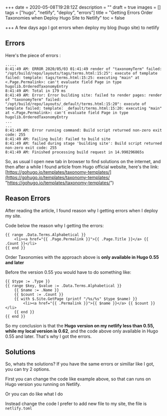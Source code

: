 +++
date = 2020-05-08T19:28:12Z
description = ""
draft = true
images = []
tags = ["hugo", "netlify", "deploy", "errors"]
title = "Getting Errors Order Taxonomies when Deploy Hugo Site to Netlify"
toc = false

+++
A few days ago I got errors when deploy my blog (hugo site) to netlify

## Errors

Here's the piece of errors :

    .....
    8:41:49 AM: ERROR 2020/05/03 01:41:49 render of "taxonomyTerm" failed: "/opt/build/repo/layouts/tags/terms.html:15:25": execute of template failed: template: tags/terms.html:15:25: executing "main" at <.Page.Permalink>: can't evaluate field Page in type hugolib.OrderedTaxonomyEntry
    8:41:49 AM: Total in 179 ms
    8:41:49 AM: Error: Error building site: failed to render pages: render of "taxonomyTerm" failed: "/opt/build/repo/layouts/_default/terms.html:15:20": execute of template failed: template: _default/terms.html:15:20: executing "main" at <.Page.Permalink>: can't evaluate field Page in type hugolib.OrderedTaxonomyEntry
    ...
    ...
    8:41:49 AM: Error running command: Build script returned non-zero exit code: 255
    8:41:49 AM: Failing build: Failed to build site
    8:41:49 AM: failed during stage 'building site': Build script returned non-zero exit code: 255
    8:41:49 AM: Finished processing build request in 14.990296865s

So, as usual I open new tab in browser to find solutions on the internet, and then after a while I found article from Hugo official website, here's the link: [https://gohugo.io/templates/taxonomy-templates/](https://gohugo.io/templates/taxonomy-templates/ "https://gohugo.io/templates/taxonomy-templates/")

## Reason Errors

After reading the article, I found reason why I getting errors when I deploy my site.

Code below the reason why I getting the errors:

    {{ range .Data.Terms.Alphabetical }}
    	<li><a href="{{ .Page.Permalink }}">{{ .Page.Title }}</a> {{ .Count }}</li>
    {{ end }}

Order Taxonomies with the approach above is **only available in Hugo 0.55 and later**

Before the version 0.55 you would have to do something like:

    {{ $type := .Type }}
    {{ range $key, $value := .Data.Terms.Alphabetical }}
    	{{ $name := .Name }}
    	{{ $count := .Count }}
    	{{ with $.Site.GetPage (printf "/%s/%s" $type $name) }}
    		<li><a href="{{ .Permalink }}">{{ $name }}</a> {{ $count }}</li>
    	{{ end }}
    {{ end }}

So my conclusion is that the **Hugo version on my netlify less than 0.55, while my local version is 0.62**, and the code above only available in Hugo 0.55 and later. That's why I got the errors.

## Solutions

So, whats the solutions?  If you have the same errors or simillar like I got, you can try 2 options.

First you can change the code like example above, so that can runs on Hugo version you running on Netlify.

Or you can do like what I do

Instead change the code I prefer to add new file to my site, the file is <code>netlify.toml</code>
